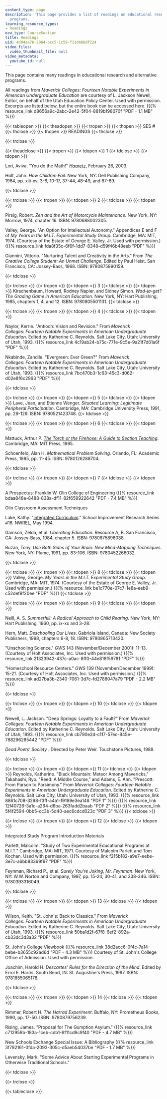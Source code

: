 ```yaml
---
content_type: page
description: 'This page provides a list of readings on educational research and alternative
  programs. '
learning_resource_types:
- Readings
ocw_type: CourseSection
title: Readings
uid: 4d84aa76-2064-bcc5-1c59-f11d486df224
video_files:
  video_thumbnail_file: null
video_metadata:
  youtube_id: null
---
```


This page contains many readings in educational research and alternative programs. 

All readings from _Maverick Colleges: Fourteen Notable Experiments in American Undergraduate Education_ are courtesy of L. Jackson Newell, Editor, on behalf of the Utah Education Policy Center. Used with permission. Excerpts are listed below, but the entire book can be accessed here. ({{% resource_link d8656a9c-2abc-2e42-5f04-8819b198070f "PDF - 1.1 MB" %}})

{{< tableopen >}}
{{< theadopen >}}
{{< tropen >}}
{{< thopen >}}
SES #
{{< thclose >}}
{{< thopen >}}
READINGS
{{< thclose >}}

{{< trclose >}}

{{< theadclose >}}
{{< tropen >}}
{{< tdopen >}}
1
{{< tdclose >}}
{{< tdopen >}}


Lori, Aviva. "You do the Math!" [_Haaretz_](http://www.haaretz.com/you-do-the-math-1.17931), February 26, 2003.

Holt, John. _How Children Fail_. New York, NY: Dell Publishing Company, 1964, pp. xiii-xv, 3-6, 10-17, 37-44, 48-49, and 67-69.


{{< tdclose >}}

{{< trclose >}}
{{< tropen >}}
{{< tdopen >}}
2
{{< tdclose >}}
{{< tdopen >}}


Pirsig, Robert. _Zen and the Art of Motorcycle Maintenance_. New York, NY: Morrow, 1974, chapter 16. ISBN: 9780688002305.

Valley, George. "An Option for Intellectual Autonomy." Appendices E and F of _My Years in the M.I.T. Experimental Study Group_. Cambridge, MA: MIT, 1974. (Courtesy of the Estate of George E. Valley, Jr. Used with permission.) ({{% resource_link fda8f35c-6f6f-1dd7-8348-d59f46b48eeb "PDF" %}})

Giannini, Vittorio. "Nurturing Talent and Creativity in the Arts." From _The Creative College Student: An Unmet Challenge_. Edited by Paul Heist. San Francisco, CA: Jossey-Bass, 1968. ISBN: 9780875890159.


{{< tdclose >}}

{{< trclose >}}
{{< tropen >}}
{{< tdopen >}}
3
{{< tdclose >}}
{{< tdopen >}}
Kirschenbaum, Howard, Rodney Napier, and Sidney Simon. _Wad-ja-get? The Grading Game in American Education_. New York, NY: Hart Publishing, 1985, chapters 1, 4, and 12. ISBN: 9780805501131.
{{< tdclose >}}

{{< trclose >}}
{{< tropen >}}
{{< tdopen >}}
4
{{< tdclose >}}
{{< tdopen >}}


Naylor, Kerrie. "Antioch: Vision and Revision." From _Maverick Colleges: Fourteen Notable Experiments in American Undergraduate Education_. Edited by Katherine C. Reynolds. Salt Lake City, Utah: University of Utah, 1993. ({{% resource_link 4c19ab24-b75c-771e-9c5e-9a21f7d61a6f "PDF" %}})

Nkabinde, Zandile. "Evergreen: Ever Green?" From _Maverick Colleges: Fourteen Notable Experiments in American Undergraduate Education_. Edited by Katherine C. Reynolds. Salt Lake City, Utah: University of Utah, 1993. ({{% resource_link 7bc470b3-1c63-45c3-d062-d02e8f6c2963 "PDF" %}})


{{< tdclose >}}

{{< trclose >}}
{{< tropen >}}
{{< tdopen >}}
5
{{< tdclose >}}
{{< tdopen >}}
Lave, Jean, and Etienne Wenger. _Situated Learning: Legitimate Peripheral Participation_. Cambridge, MA: Cambridge University Press, 1991, pp. 29-129. ISBN: 9780521423748.
{{< tdclose >}}

{{< trclose >}}
{{< tropen >}}
{{< tdopen >}}
6
{{< tdclose >}}
{{< tdopen >}}


Mattuck, Arthur P. [_The Torch or the Firehose: A Guide to Section Teaching_](/courses/res-18-004-the-torch-or-the-firehose-a-guide-to-section-teaching-spring-2009). Cambridge, MA: MIT Press, 1995.

Schoenfeld, Alan H. _Mathematical Problem Solving_. Orlando, FL: Academic Press, 1985, pp. 11-45. ISBN: 9780126288704.


{{< tdclose >}}

{{< trclose >}}
{{< tropen >}}
{{< tdopen >}}
7
{{< tdclose >}}
{{< tdopen >}}


A Prospectus: Franklin W. Olin College of Engineering ({{% resource_link bdaa848e-8488-838a-df11-82f659922642 "PDF - 7.4 MB" %}})

Olin Classroom Assessment Techniques

Lake, Kathy. "[Integrated Curriculum](http://www.nwrel.org/scpd/sirs/8/c016.html)." School Improvement Research Series #16. NWREL, May 1994.

Gamson, Zelda, et al. _Liberating Education_. Resource A, B. San Francisco, CA: Jossey-Bass, 1984, chapter 5. ISBN: 9780875896038.

Buzan, Tony. _Use Both Sides of Your Brain: New Mind-Mapping Techniques_. New York, NY: Plume, 1991, pp. 83-106. ISBN: 9780452266032.


{{< tdclose >}}

{{< trclose >}}
{{< tropen >}}
{{< tdopen >}}
8
{{< tdclose >}}
{{< tdopen >}}
Valley, George. _My Years in the M.I.T. Experimental Study Group_. Cambridge, MA: MIT, 1974. (Courtesy of the Estate of George E. Valley, Jr. Used with permission.) ({{% resource_link be1c770e-07c7-1e8a-eeb9-c52def9f20ee "PDF" %}})
{{< tdclose >}}

{{< trclose >}}
{{< tropen >}}
{{< tdopen >}}
9
{{< tdclose >}}
{{< tdopen >}}


Neill, A. S. _Summerhill: A Radical Approach to Child Rearing_. New York, NY: Hart Publishing, 1960, pp. ix-xx and 3-28.

Hern, Matt. _Deschooling Our Lives_. Gabriola Island, Canada: New Society Publishers, 1998, chapters 6-8, 18. ISBN: 9780865713420.

"Unschooling Science." _GWS_ 143 (November/December 2001): 11-13. (Courtesy of Holt Associates, Inc. Used with permission.) ({{% resource_link 21323942-437c-a0ac-8ff0-44e818f59781 "PDF" %}})

"Homeschool Resource Centers." _GWS_ 139 (November/December 1999): 15-21. (Courtesy of Holt Associates, Inc. Used with permission.) ({{% resource_link ad27ba3b-2340-7061-3d7c-fd2788047a79 "PDF - 2.2 MB" %}})


{{< tdclose >}}

{{< trclose >}}
{{< tropen >}}
{{< tdopen >}}
10
{{< tdclose >}}
{{< tdopen >}}


Newell, L. Jackson. "Deep Springs: Loyalty to a Fault?" From _Maverick Colleges: Fourteen Notable Experiments in American Undergraduate Education_. Edited by Katherine C. Reynolds. Salt Lake City, Utah: University of Utah, 1993. ({{% resource_link cb790e2d-c117-57ec-845e-788296285442 "PDF" %}})

_Dead Poets' Society_ . Directed by Peter Weir. Touchstone Pictures, 1989.


{{< tdclose >}}

{{< trclose >}}
{{< tropen >}}
{{< tdopen >}}
11
{{< tdclose >}}
{{< tdopen >}}
Reynolds, Katherine. "Black Mountain: Meteor Among Mavericks," Takahashi, Ryo. "Reed: A Middle Course," and Adams, E. Ann. "Prescott: From Parson to Parsimony." From _Maverick Colleges: Fourteen Notable Experiments in American Undergraduate Education_. Edited by Katherine C. Reynolds. Salt Lake City, Utah: University of Utah, 1993. ({{% resource_link 8861c708-3298-f3ff-a4a1-f9199e3ea148 "PDF 1" %}}) ({{% resource_link 12f40726-3a1c-a264-d8ba-263fadd2baab "PDF 2" %}}) ({{% resource_link 5f4f2594-0bb5-cc3b-5d40-aec6cdcd023c "PDF 3" %}})
{{< tdclose >}}

{{< trclose >}}
{{< tropen >}}
{{< tdopen >}}
12
{{< tdclose >}}
{{< tdopen >}}


Integrated Study Program Introduction Materials

Parlett, Malcolm. "Study of Two Experimental Educational Programs at M.I.T." Cambridge, MA: MIT, 1971. Courtesy of Malcolm Parlett and Tom Kochan. Used with permission. ({{% resource_link f215b182-a9e7-eebe-3e7c-a6bb83369f97 "PDF" %}})

Feynman, Richard P., et al. _Surely You're Joking, Mr. Feynman_. New York, NY: W.W. Norton and Company, 1997, pp. 15-24, 30-41, and 338-346. ISBN: 9780393316049.


{{< tdclose >}}

{{< trclose >}}
{{< tropen >}}
{{< tdopen >}}
13
{{< tdclose >}}
{{< tdopen >}}


Wilson, Keith. "St. John's: Back to Classics." From _Maverick Colleges: Fourteen Notable Experiments in American Undergraduate Education_. Edited by Katherine C. Reynolds. Salt Lake City, Utah: University of Utah, 1993. ({{% resource_link 50ba1d2f-67f8-6ef2-892a-cb33dc3d3a32 "PDF" %}})

St. John's College Viewbook ({{% resource_link 38d2acc6-0f4c-7a14-bebe-b3655c92ad6d "PDF - 4.3 MB" %}}) Courtesy of St. John's College Office of Admission. Used with permission.

Joachim, Harold H. _Descartes' Rules for the Direction of the Mind_. Edited by Errol E. Harris. South Bend, IN: St. Augustine's Press, 1997. ISBN: 9781855065178.


{{< tdclose >}}

{{< trclose >}}
{{< tropen >}}
{{< tdopen >}}
14
{{< tdclose >}}
{{< tdopen >}}


Rimmer, Robert H. _The Harrad Experiment_. Buffalo, NY: Prometheus Books, 1990, pp. 17-50. ISBN: 9780879756239.

Rising, James. "Proposal for The Gumption Asylum." ({{% resource_link c712958b-183a-1ceb-cdb1-9f11cd9c9f40 "PDF - 4.7 MB" %}})

New Schools Exchange Special Issue: A Bibliography ({{% resource_link 3f792161-0fda-2093-305c-d5aeb54037be "PDF - 1.7 MB" %}})

Levensky, Mark. "Some Advice About Starting Experimental Programs in Otherwise Traditional Schools."


{{< tdclose >}}

{{< trclose >}}

{{< tableclose >}}